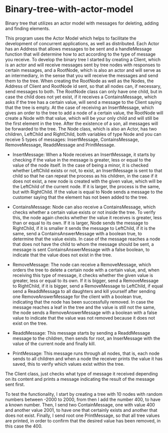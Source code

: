 # Binary-tree-with-actor-model
Binary tree that utilizes an actor model with messages for deleting, adding and finding elements.

  This program uses the Actor Model which helps to facilitate the development of concurrent applications, as well as
distributed. Each Actor has an Address that allows messages to be sent and a handleMessage function that will
determine how to act according to the type of message you receive.
To develop the binary tree I started by creating a Client, which is an actor and will receive messages sent by
tree nodes with responses to certain messages, and a RootNode, which is also an actor and will serve as an intermediary,
in the sense that you will receive the messages and send them to the tree. When creating the RootNode as well as the Nodes, the
Address of Client and RootNode id sent, so that all nodes can, if necessary, send messages to both.
The RootNode class can only have one child, but in case the child does not yet exist, if it receives a ContainsMessage,
which asks if the tree has a certain value, will send a message to the Client saying that the tree is empty. At the
case of receiving an InsertMessage, which gives an order to the tree to add a node of a certain value, the RootNode
will create a Node with that value, which will be your only child and will still be the first element in the tree. After the existence of a
son, all messages will be forwarded to the tree.
The Node class, which is also an Actor, has two children, LeftChild and RightChild, both variables of type Node and
you can receive 5 types of messages: InsertMessage, ContainsMessage, RemoveMessage, ReaddMessage and PrintMessage.

  - InsertMessage: When a Node receives an InsertMessage, it starts by checking if the value in the message is
greater, less or equal to the value of the node itself. In the case of being a minor, it is checked whether LeftChild exists or not,
to exist, an InsertMessage is sent to that child so that he can repeat the process as his children, in the case
if it does not exist, a new node is created with the given value, which will be the LeftChild of the current node. If it is larger, the
process is the same, but with RightChild. If the value is equal to Node sends a message to the customer saying that the
element has not been added to the tree.

  - ContainsMessage: Node can also receive a ContainsMessage, which checks whether a certain value exists or
not inside the tree. To verify this, the node again checks whether the value it receives is greater, less than or equal to its
own. If it is larger, Node sends the message to RightChild, if it is smaller it sends the message to LeftChild,
if it is the same, send a ContainsAnswerMessage with a boolean true, to determine that the value exists. In case of
the message reaches a node that does not have the child to whom the message should be sent, a message is sent
ContainsAnswerMessage with a false boolean, to indicate that the value does not exist in the tree.

  - RemoveMessage: The node can receive a RemoveMessage, which orders the tree to delete a certain node with
a certain value, and, when receiving this type of message, it checks whether the given value is greater, less or equal to its
own. If it is bigger, send a RemoveMessage to RightChild, if it is bigger, send a RemoveMessage to
LeftChild, if equal send a ReaddMessaga to all daughters and kill yourself after sending one
RemoveAnswerMessage for the client with a boolean true, indicating that the node has been successfully removed. In case
the message reaches a leaf in the tree and the value is still not the same, the node sends a
RemoveAnswerMessage with a boolean with a false value to indicate that the value was not removed because it does not exist
on the tree.

  - ReaddMessage: This message starts by sending a ReaddMessage message to the children, then sends
for root, an InserMessage with the value of the current node and finally kill.

  - PrintMessage: This message runs through all nodes, that is, each node sends to all children and when a node
the receiver prints the value it has saved, this to verify which values ​​exist within the tree.

  The Client class, just checks what type of message it received depending on its content and prints a
message indicating the result of the message sent first.

  To test the functionality, I start by creating a tree with 10 nodes with random numbers between -2000 to 2000, from
then I add the number 400, to have a known number. Then, I send two ContainMessage, one with
value 400 and another value 2001, to have one that certainly exists and another that does not exist. Finally, I send root one
PrintMessage, so that all tree values ​​are printed, in order to confirm that the desired value has been removed, in this
case the 400.
